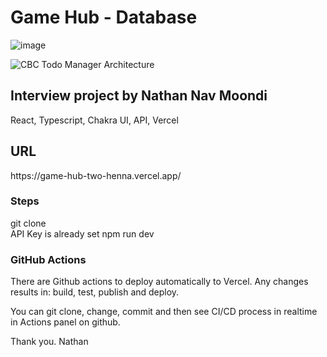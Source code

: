 <h1>Game Hub - Database</h1>

![image](https://github.com/user-attachments/assets/9d2acfba-dd70-4b5e-8627-b2da889e7892)

![CBC Todo Manager Architecture](https://github.com/user-attachments/assets/edf6f7fa-0415-46db-bf7f-92fda7c0d0a0)

<h2>Interview project by Nathan Nav Moondi</h2>

React, Typescript, Chakra UI, API, Vercel

<h2>URL</h2>
https://game-hub-two-henna.vercel.app/


<h3>Steps</h3>
git clone<br/>
API Key is already set
npm run dev

<h3>GitHub Actions</h3>

There are Github actions to deploy automatically to Vercel.
Any changes results in: build, test, publish and deploy.

You can git clone, change, commit and then see CI/CD process in realtime in Actions panel on github.

Thank you.
Nathan
